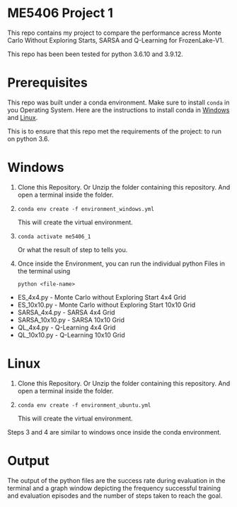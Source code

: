 # ME5406 Project 1

This repo contains my project to compare the performance acress Monte Carlo Without Exploring Starts, SARSA and Q-Learning for FrozenLake-V1.

This repo has been been tested for python 3.6.10 and 3.9.12. 

# Prerequisites
This repo was built under a conda environment. Make sure to install `conda` in you Operating System. Here are the instructions to install conda in [Windows](https://docs.conda.io/projects/conda/en/latest/user-guide/install/windows.html) and [Linux](https://docs.conda.io/projects/conda/en/latest/user-guide/install/linux.html).

This is to ensure that this repo met the requirements of the project: to run on python 3.6.

# Windows


1. Clone this Repository. Or Unzip the folder containing this repository. And open a terminal inside the folder. 

2. `conda env create -f environment_windows.yml`

    This will create the virtual environment.

3. `conda activate me5406_1`

    Or what the result of step to tells you. 

4. Once inside the Environment, you can run the individual python Files in the terminal using 

    `python <file-name>`

- ES_4x4.py - Monte Carlo without Exploring Start 4x4 Grid
- ES_10x10.py - Monte Carlo without Exploring Start 10x10 Grid
- SARSA_4x4.py - SARSA 4x4 Grid
- SARSA_10x10.py - SARSA 10x10 Grid
- QL_4x4.py - Q-Learning 4x4 Grid
- QL_10x10.py - Q-Learning 10x10 Grid


# Linux

1. Clone this Repository. Or Unzip the folder containing this repository. And open a terminal inside the folder. 

2. `conda env create -f environment_ubuntu.yml`

    This will create the virtual environment.

Steps 3 and 4 are similar to windows once inside the conda environment. 


# Output

The output of the python files are the success rate during evaluation in the terminal and a graph window depicting the frequency successful training and evaluation episodes and the number of steps taken to reach the goal. 